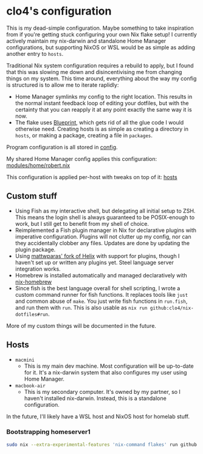 # clo4's configuration

This is my dead-simple configuration. Maybe something to take inspiration from
if you're getting stuck configuring your own Nix flake setup! I currently
actively maintain my nix-darwin and standalone Home Manager configurations, but
supporting NixOS or WSL would be as simple as adding another entry to `hosts`.

Traditional Nix system configuration requires a rebuild to apply, but I found
that this was slowing me down and disincentivising me from changing things on my
system. This time around, everything about the way my config is structured is to
allow me to iterate raplidly:

- Home Manager symlinks my config to the right location. This results in the
  normal instant feedback loop of editing your dotfiles, but with the certainty
  that you can reapply it at any point exactly the same way it is now.
- The flake uses [Blueprint](https://github.com/numtide/blueprint), which gets
  rid of all the glue code I would otherwise need. Creating hosts is as simple
  as creating a directory in `hosts`, or making a package, creating a file in
  `packages`.

Program configuration is all stored in [config](/config).

My shared Home Manager config applies this configuration:
[modules/home/robert.nix](/modules/home/robert.nix)

This configuration is applied per-host with tweaks on top of it: [hosts](/hosts)

## Custom stuff

- Using Fish as my interactive shell, but delegating all initial setup to ZSH.
  This means the login shell is always guaranteed to be POSIX-enough to work,
  but I still get to benefit from my shell of choice.
- Reimplemented a Fish plugin manager in Nix for declarative plugins with
  imperative configuration. Plugins will not clutter up my config, nor can they
  accidentally clobber any files. Updates are done by updating the plugin
  package.
- Using
  [mattwparas' fork of Helix](https://github.com/mattwparas/helix/tree/steel-event-system)
  with support for plugins, though I haven't set up or written any plugins yet.
  Steel language server integration works.
- Homebrew is installed automatically and managed declaratively with
  [nix-homebrew](https://github.com/zhaofengli/nix-homebrew)
- Since fish is the best language overall for shell scripting, I wrote a custom
  command runner for fish functions. It replaces tools like `just` and common
  abuse of `make`. You just write fish functions in `run.fish`, and run them
  with `run`. This is also usable as `nix run github:clo4/nix-dotfiles#run`.

More of my custom things will be documented in the future.

## Hosts

- `macmini`
  - This is my main dev machine. Most configuration will be up-to-date for it.
    It's a nix-darwin system that also configures my user using Home Manager.
- `macbook-air`
  - This is my secondary computer. It's owned by my partner, so I haven't
    installed nix-darwin. Instead, this is a standalone configuration.

In the future, I'll likely have a WSL host and NixOS host for homelab stuff.

### Bootstrapping homeserver1

```bash
sudo nix --extra-experimental-features 'nix-command flakes' run github:clo4/nix-dotfiles/vps#homeserver1-install
```
